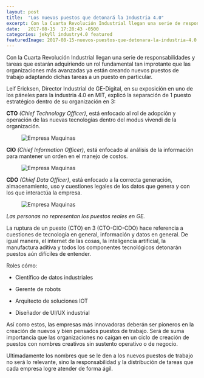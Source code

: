 ```yaml
---
layout: post
title:  "Los nuevos puestos que detonará la Industria 4.0"
excerpt: Con la Cuarta Revolución Industrial llegan una serie de responsabilidades y tareas que estarán adquiriendo un rol fundamental.
date:   2017-08-15  17:28:43 -0500
categories: jekyll industry4.0 featured
featuredImage: 2017-08-15-nuevos-puestos-que-detonara-la-industria-4.0.jpg
---
```

Con la Cuarta Revolución Industrial llegan una serie de responsabilidades y tareas que estarán adquiriendo un rol fundamental tan improtante que las organizaciones más avanzadas ya están creando nuevos puestos de trabajo adaptando dichas tareas a un puesto en particular.

Leif Ericksen, Director Industrial de GE-Digital, en su exposición en uno de los páneles para la industria 4.0 en MIT, explicó la separación de 1 puesto estratégico dentro de su organización en 3:

**CTO** *(Chief Technology Officer)*, está enfocado al rol de adopción y operación de las nuevas tecnologías dentro del modus vivendi de la organización.

<figure class="article-image">
  <img src="{{ site.url }}/assets/img/posts/2017-08-15-cto.jpg" alt="Empresa Maquinas">
</figure>

**CIO** *(Chief Information Officer)*, está enfocado al análisis de la información para mantener un orden en el manejo de costos.

<figure class="article-image">
  <img src="{{ site.url }}/assets/img/posts/2017-08-15-cio.jpg" alt="Empresa Maquinas">
</figure>

**CDO** *(Chief Data Officer)*, está enfocado a la correcta generación, almacenamiento, uso y cuestiones legales de los datos que genera y con los que interactúa la empresa.

<figure class="article-image">
  <img src="{{ site.url }}/assets/img/posts/2017-08-15-cdo.jpg" alt="Empresa Maquinas">
</figure>


*Las personas no representan los puestos reales en GE.*

La ruptura de un puesto (CTO) en 3 (CTO-CIO-CDO) hace referencia a cuestiones de tecnología en general, información y datos en general. De igual manera, el internet de las cosas, la inteligencia artificial, la manufactura aditiva y todos los componentes tecnológicos detonarán puestos aún difíciles de entender. 

Roles cómo:

- Científico de datos industriales

- Gerente de robots

- Arquitecto de soluciones IOT

- Diseñador de UI/UX industrial

Así como estos, las empresas más innovadoras deberán ser pioneros en la creación de nuevos y bien pensados puestos de trabajo. Será de suma importancia que las organizaciones no caigan en un ciclo de creación de puestos con nombres creativos sin sustento operativo o de negocio.

Ultimadamente los nombres que se le den a los nuevos puestos de trabajo no será lo relevante, sino la responsabilidad y la distribución de tareas que cada empresa logre atender de forma ágil.